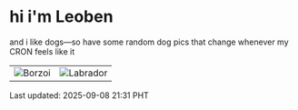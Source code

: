 # hi i'm Leoben

and i like dogs—so have some random dog pics that change whenever my CRON feels like it

|  |  |
|--------|----------|
| ![Borzoi](https://random-dog-vercel.vercel.app/api/random-borzoi?v=1757338261) | ![Labrador](https://random-dog-vercel.vercel.app/api/random-labrador?v=1757338261) |

Last updated: 2025-09-08 21:31 PHT
